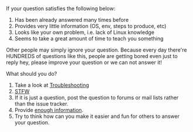 If your question satisfies the following below:

1. Has been already answered many times before
2. Provides very little information (OS, env, steps to produce, etc)
3. Looks like your own problem, i.e. lack of Linux knowledge
4. Seems to take a great amount of time to teach you something

Other people may simply ignore your question. Because every day there're HUNDREDS of questions like this, people are getting bored even just to reply hey, please improve your question or we can not answer it!

What should you do?

1. Take a look at [Troubleshooting](https://github.com/clowwindy/shadowsocks/wiki/Troubleshooting)
2. [STFW](http://en.wiktionary.org/wiki/STFW)
3. If it is just a question, post the question to forums or mail lists rather than the issue tracker.
4. Provide [enough information](https://github.com/clowwindy/shadowsocks/blob/master/CONTRIBUTING.md).
4. Try to think how can you make it easier and fun for others to answer your question.